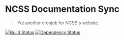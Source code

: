 NCSS Documentation Sync
=======================

> Yet another cronjob for NCSS's website.

[![Build Status](https://img.shields.io/travis/redaxmedia/ncss-documentation-sync.svg)](https://travis-ci.org/redaxmedia/ncss-documentation-sync)
[![Dependency Status](https://gemnasium.com/badges/github.com/redaxmedia/ncss-documentation-sync.svg)](https://gemnasium.com/github.com/redaxmedia/ncss-documentation-sync)

